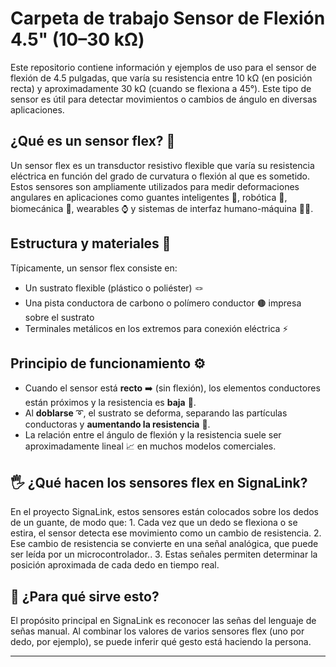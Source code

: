 # Carpeta de trabajo Sensor de Flexión 4.5" (10–30 kΩ)

Este repositorio contiene información y ejemplos de uso para el sensor de flexión de 4.5 pulgadas, que varía su resistencia entre 10 kΩ (en posición recta) y aproximadamente 30 kΩ (cuando se flexiona a 45°). Este tipo de sensor es útil para detectar movimientos o cambios de ángulo en diversas aplicaciones.

## ¿Qué es un sensor flex? 🤔

Un sensor flex es un transductor resistivo flexible que varía su resistencia eléctrica en función del grado de curvatura o flexión al que es sometido. Estos sensores son ampliamente utilizados para medir deformaciones angulares en aplicaciones como guantes inteligentes 🧤, robótica 🤖, biomecánica 🦿, wearables ⌚ y sistemas de interfaz humano-máquina 🧑‍💻.

## Estructura y materiales 🧩

Típicamente, un sensor flex consiste en:

- Un sustrato flexible (plástico o poliéster) 🪢
- Una pista conductora de carbono o polímero conductor 🟤 impresa sobre el sustrato
- Terminales metálicos en los extremos para conexión eléctrica ⚡

## Principio de funcionamiento ⚙️

- Cuando el sensor está **recto** ➡️ (sin flexión), los elementos conductores están próximos y la resistencia es **baja** 🔽.
- Al **doblarse** ➰, el sustrato se deforma, separando las partículas conductoras y **aumentando la resistencia** 🔼.
- La relación entre el ángulo de flexión y la resistencia suele ser aproximadamente lineal 📈 en muchos modelos comerciales.

## 🖐 ¿Qué hacen los sensores flex en SignaLink?

En el proyecto SignaLink, estos sensores están colocados sobre los dedos de un guante, de modo que: 1. Cada vez que un dedo se flexiona o se estira, el sensor detecta ese movimiento como un cambio de resistencia. 2. Ese cambio de resistencia se convierte en una señal analógica, que puede ser leída por un microcontrolador.. 3. Estas señales permiten determinar la posición aproximada de cada dedo en tiempo real.

## 🎯 ¿Para qué sirve esto?

El propósito principal en SignaLink es reconocer las señas del lenguaje de señas manual. Al combinar los valores de varios sensores flex (uno por dedo, por ejemplo), se puede inferir qué gesto está haciendo la persona.

---
